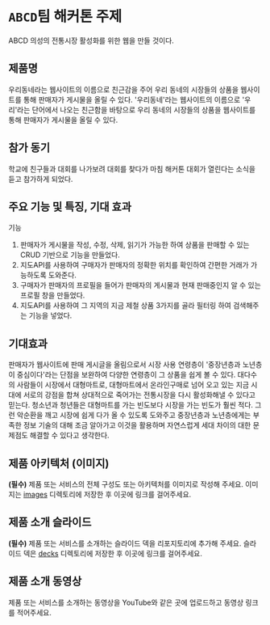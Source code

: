 # `ABCD`팀 해커톤 주제

ABCD
의성의 전통시장 활성화를 위한 웹을 만들 것이다.

## 제품명

우리동네라는 웹사이트의 이름으로 친근감을 주어 
우리 동네의 시장들의 상품을 웹사이트를 통해 판매자가 게시물을 올릴 수 있다.
'우리동네'라는 웹사이트의 이름으로 '우리'라는 단어에서 나오는 친근함을 바탕으로 
우리 동네의 시장들의 상품을 웹사이트를 통해 판매자가 게시물을 올릴 수 있다.

## 참가 동기

학교에 친구들과 대회를 나가보려 대회를 찾다가 마침 해커톤 대회가 열린다는 소식을 듣고 참가하게 되었다.

## 주요 기능 및 특징, 기대 효과

기능
1. 판매자가 게시물을 작성, 수정, 삭제, 읽기가 가능한 하여 상품을 판매할 수 있는 CRUD 기반으로 기능을 만들었다.
2. 지도API를 사용하여 구매자가 판매자의 정확한 위치를 확인하여 간편한 거래가 가능하도록 도와준다.
3. 구매자가 판매자의 프로필을 들어가 판매자의 게시물과 현재 판매중인지 알 수 있는 프로필 창을 만들었다.
4. 지도API를 사용하여 그 지역의 지금 제철 상품 3가지를 골라 필터링 하여 검색해주는 기능을 넣었다.

## 기대효과

판매자가 웹사이트에 판매 게시글을 올림으로서 시장 사용 연령층이 '중장년층과 노년층이 중심이다'라는 단점을 보완하여 다양한 연령층이 그 상품을 쉽게 볼 수 있다.
대다수의 사람들이 시장에서 대형마트로, 대형마트에서 온라인구매로 넘어 오고 있는 지금 시대에 서로의 강점을 합쳐 상대적으로 죽어가는 전통시장을 다시 활성화해낼 수 있다고 믿는다.
청소년과 청년들은 대형마트를 가는 빈도보다 시장을 가는 빈도가 훨씬 적다. 그런 악순환을 깨고 시장에 쉽게 다가 올 수 있도록 도와주고 중장년층과 노년층에게는 부족한 정보 기술의 대해 조금 알아가고 이것을 활용하며 
자연스럽게 세대 차이의 대한 문제점도 해결할 수 있다고 생각한다.

## 제품 아키텍처 (이미지)

**(필수)** 제품 또는 서비스의 전체 구성도 또는 아키텍처를 이미지로 작성해 주세요. 이미지는 [images](./images) 디렉토리에 저장한 후 이곳에 링크를 걸어주세요.

## 제품 소개 슬라이드
**(필수)** 제품 또는 서비스를 소개하는 슬라이드 덱을 리포지토리에 추가해 주세요. 슬라이드 덱은 [decks](./decks) 디렉토리에 저장한 후 이곳에 링크를 걸어주세요.

## 제품 소개 동영상
제품 또는 서비스를 소개하는 동영상을 YouTube와 같은 곳에 업로드하고 동영상 링크를 적어주세요.
